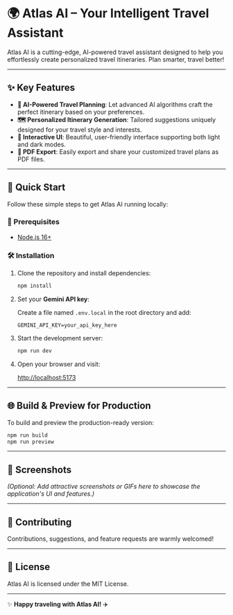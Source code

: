 # 🌍 Atlas AI – Your Intelligent Travel Assistant

Atlas AI is a cutting-edge, AI-powered travel assistant designed to help you effortlessly create personalized travel itineraries. Plan smarter, travel better!

---

## ✨ Key Features

* **🤖 AI-Powered Travel Planning**: Let advanced AI algorithms craft the perfect itinerary based on your preferences.
* **🗺️ Personalized Itinerary Generation**: Tailored suggestions uniquely designed for your travel style and interests.
* **🎨 Interactive UI**: Beautiful, user-friendly interface supporting both light and dark modes.
* **📄 PDF Export**: Easily export and share your customized travel plans as PDF files.

---

## 🚀 Quick Start

Follow these simple steps to get Atlas AI running locally:

### 📌 Prerequisites

* [Node.js 16+](https://nodejs.org/en/download/)

### 🛠️ Installation

1. Clone the repository and install dependencies:

   ```bash
   npm install
   ```

2. Set your **Gemini API key**:

   Create a file named `.env.local` in the root directory and add:

   ```env
   GEMINI_API_KEY=your_api_key_here
   ```

3. Start the development server:

   ```bash
   npm run dev
   ```

4. Open your browser and visit:

   [http://localhost:5173](http://localhost:5173)

---

## 🌐 Build & Preview for Production

To build and preview the production-ready version:

```bash
npm run build
npm run preview
```

---

## 📸 Screenshots

*(Optional: Add attractive screenshots or GIFs here to showcase the application's UI and features.)*

---

## 🤝 Contributing

Contributions, suggestions, and feature requests are warmly welcomed!

---

## 📄 License

Atlas AI is licensed under the MIT License.

---

✨ **Happy traveling with Atlas AI!** ✈️
